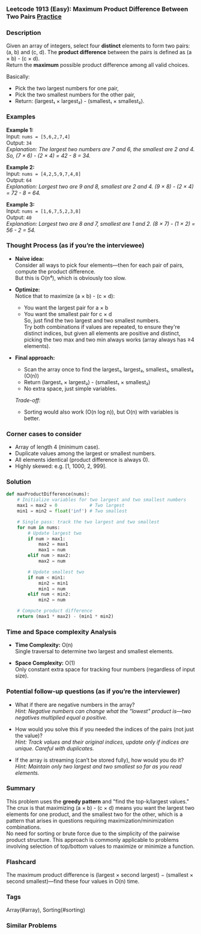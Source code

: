 ### Leetcode 1913 (Easy): Maximum Product Difference Between Two Pairs [Practice](https://leetcode.com/problems/maximum-product-difference-between-two-pairs)

### Description  
Given an array of integers, select four **distinct** elements to form two pairs: (a, b) and (c, d). The **product difference** between the pairs is defined as (a × b) - (c × d).  
Return the **maximum** possible product difference among all valid choices.

Basically:  
- Pick the two largest numbers for one pair,
- Pick the two smallest numbers for the other pair,
- Return: (largest₁ × largest₂) - (smallest₁ × smallest₂).

### Examples  

**Example 1:**  
Input: `nums = [5,6,2,7,4]`  
Output: `34`  
*Explanation: The largest two numbers are 7 and 6, the smallest are 2 and 4. So, (7 × 6) - (2 × 4) = 42 - 8 = 34.*

**Example 2:**  
Input: `nums = [4,2,5,9,7,4,8]`  
Output: `64`  
*Explanation: Largest two are 9 and 8, smallest are 2 and 4. (9 × 8) - (2 × 4) = 72 - 8 = 64.*

**Example 3:**  
Input: `nums = [1,6,7,5,2,3,8]`  
Output: `40`  
*Explanation: Largest two are 8 and 7, smallest are 1 and 2. (8 × 7) - (1 × 2) = 56 - 2 = 54.*

### Thought Process (as if you’re the interviewee)  

- **Naive idea:**  
  Consider all ways to pick four elements—then for each pair of pairs, compute the product difference.  
  But this is O(n⁴), which is obviously too slow.

- **Optimize:**  
  Notice that to maximize (a × b) - (c × d):  
  - You want the largest pair for a × b  
  - You want the smallest pair for c × d  
  So, just find the two largest and two smallest numbers.  
  Try both combinations if values are repeated, to ensure they're distinct indices, but given all elements are positive and distinct, picking the two max and two min always works (array always has ≥4 elements).

- **Final approach:**  
  - Scan the array once to find the largest₁, largest₂, smallest₁, smallest₂ (O(n))
  - Return (largest₁ × largest₂) - (smallest₁ × smallest₂)
  - No extra space, just simple variables.

  *Trade-off:*  
  - Sorting would also work (O(n log n)), but O(n) with variables is better.

### Corner cases to consider  
- Array of length 4 (minimum case).
- Duplicate values among the largest or smallest numbers.
- All elements identical (product difference is always 0).
- Highly skewed: e.g. [1, 1000, 2, 999].

### Solution

```python
def maxProductDifference(nums):
    # Initialize variables for two largest and two smallest numbers
    max1 = max2 = 0            # Two largest
    min1 = min2 = float('inf') # Two smallest

    # Single pass: track the two largest and two smallest
    for num in nums:
        # Update largest two
        if num > max1:
            max2 = max1
            max1 = num
        elif num > max2:
            max2 = num

        # Update smallest two
        if num < min1:
            min2 = min1
            min1 = num
        elif num < min2:
            min2 = num

    # Compute product difference
    return (max1 * max2) - (min1 * min2)
```

### Time and Space complexity Analysis  

- **Time Complexity:** O(n)  
  Single traversal to determine two largest and smallest elements.

- **Space Complexity:** O(1)  
  Only constant extra space for tracking four numbers (regardless of input size).

### Potential follow-up questions (as if you’re the interviewer)  

- What if there are negative numbers in the array?  
  *Hint: Negative numbers can change what the "lowest" product is—two negatives multiplied equal a positive.*

- How would you solve this if you needed the indices of the pairs (not just the value)?  
  *Hint: Track values and their original indices, update only if indices are unique. Careful with duplicates.*

- If the array is streaming (can’t be stored fully), how would you do it?  
  *Hint: Maintain only two largest and two smallest so far as you read elements.*

### Summary
This problem uses the **greedy pattern** and "find the top-k/largest values."  
The crux is that maximizing (a × b) - (c × d) means you want the largest two elements for one product, and the smallest two for the other, which is a pattern that arises in questions requiring maximization/minimization combinations.  
No need for sorting or brute force due to the simplicity of the pairwise product structure. This approach is commonly applicable to problems involving selection of top/bottom values to maximize or minimize a function.


### Flashcard
The maximum product difference is (largest × second largest) − (smallest × second smallest)—find these four values in O(n) time.

### Tags
Array(#array), Sorting(#sorting)

### Similar Problems

